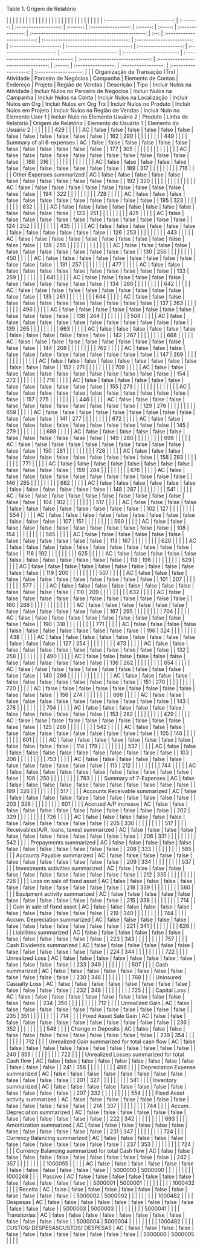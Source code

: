 <div id="d536607e1" class="table">

<div class="table-title">

Table 1. Origem de
Relatório

</div>

<div class="table-contents">

|                                |           |                      |          |                    |          |         |                  |                                                   |      |                            |                                       |                           |                        |                              |                      |                          |                          |                          |                                   |                                 |                                    |         |                    |                     |                       |                       |  |
| :----------------------------: | :-------: | :------------------: | :------: | :----------------: | :------: | :-----: | :--------------: | :-----------------------------------------------: | :--: | :------------------------: | :-----------------------------------: | :-----------------------: | :--------------------: | :--------------------------: | :------------------: | :----------------------: | :----------------------: | :----------------------: | :-------------------------------: | :-----------------------------: | :--------------------------------: | :-----: | :----------------: | :-----------------: | :-------------------: | :-------------------: |  |
| Organização de Transação (Trx) | Atividade | Parceiro de Negócios | Campanha | Elemento de Contas | Endereço | Projeto | Região de Vendas |                     Descrição                     | Tipo | Incluir Nulos na Atividade | Incluir Nulos no Parceiro de Negócios | Incluir Nulos na Campanha | Incluir Nulos na Conta | Incluir Nulos na Localização | Incluir Nulos em Org | Incluir Nulos em Org Trx | Incluir Nulos no Produto | Incluir Nulos em Projeto | Incluir Nulos na Região de Vendas | Incluir Nulo no Elemento User 1 | Incluir Nulo no Elemento Usuário 2 | Produto | Linha de Relatório | Origem de Relatório | Elemento do Usuário 1 | Elemento do Usuário 2 |  |
|                                |           |                      |          |        429         |          |         |                  |                                                   |  AC  |           false            |                 false                 |           false           |         false          |            false             |        false         |          false           |          false           |          false           |               false               |              false              |               false                |         |        162         |         290         |                       |                       |  |
|                                |           |                      |          |        449         |          |         |                  |             Summary of all 6-expenses             |  AC  |           false            |                 false                 |           false           |         false          |            false             |        false         |          false           |          false           |          false           |               false               |              false              |               false                |         |        177         |         305         |                       |                       |  |
|                                |           |                      |          |                    |          |         |                  |                                                   |  AC  |           false            |                 false                 |           false           |         false          |            false             |        false         |          false           |          false           |          false           |               false               |              false              |               false                |         |        188         |         316         |                       |                       |  |
|                                |           |                      |          |                    |          |         |                  |                                                   |  AC  |           false            |                 false                 |           false           |         false          |            false             |        false         |          false           |          false           |          false           |               false               |              false              |               false                |         |        189         |         317         |                       |                       |  |
|                                |           |                      |          |        716         |          |         |                  |             Other Expenses summarized             |  AC  |           false            |                 false                 |           false           |         false          |            false             |        false         |          false           |          false           |          false           |               false               |              false              |               false                |         |        192         |         320         |                       |                       |  |
|                                |           |                      |          |                    |          |         |                  |                                                   |  AC  |           false            |                 false                 |           false           |         false          |            false             |        false         |          false           |          false           |          false           |               false               |              false              |               false                |         |        194         |         322         |                       |                       |  |
|                                |           |                      |          |        728         |          |         |                  |                                                   |  AC  |           false            |                 false                 |           false           |         false          |            false             |        false         |          false           |          false           |          false           |               false               |              false              |               false                |         |        195         |         323         |                       |                       |  |
|                                |           |                      |          |        632         |          |         |                  |                                                   |  AC  |           false            |                 false                 |           false           |         false          |            false             |        false         |          false           |          false           |          false           |               false               |              false              |               false                |         |        123         |         251         |                       |                       |  |
|                                |           |                      |          |        425         |          |         |                  |                                                   |  AC  |           false            |                 false                 |           false           |         false          |            false             |        false         |          false           |          false           |          false           |               false               |              false              |               false                |         |        124         |         252         |                       |                       |  |
|                                |           |                      |          |        435         |          |         |                  |                                                   |  AC  |           false            |                 false                 |           false           |         false          |            false             |        false         |          false           |          false           |          false           |               false               |              false              |               false                |         |        126         |         253         |                       |                       |  |
|                                |           |                      |          |        443         |          |         |                  |                                                   |  AC  |           false            |                 false                 |           false           |         false          |            false             |        false         |          false           |          false           |          false           |               false               |              false              |               false                |         |        128         |         255         |                       |                       |  |
|                                |           |                      |          |                    |          |         |                  |                                                   |  AC  |           false            |                 false                 |           false           |         false          |            false             |        false         |          false           |          false           |          false           |               false               |              false              |               false                |         |        130         |         256         |                       |                       |  |
|                                |           |                      |          |        450         |          |         |                  |                                                   |  AC  |           false            |                 false                 |           false           |         false          |            false             |        false         |          false           |          false           |          false           |               false               |              false              |               false                |         |        131         |         257         |                       |                       |  |
|                                |           |                      |          |        477         |          |         |                  |                                                   |  AC  |           false            |                 false                 |           false           |         false          |            false             |        false         |          false           |          false           |          false           |               false               |              false              |               false                |         |        133         |         259         |                       |                       |  |
|                                |           |                      |          |        641         |          |         |                  |                                                   |  AC  |           false            |                 false                 |           false           |         false          |            false             |        false         |          false           |          false           |          false           |               false               |              false              |               false                |         |        134         |         260         |                       |                       |  |
|                                |           |                      |          |        642         |          |         |                  |                                                   |  AC  |           false            |                 false                 |           false           |         false          |            false             |        false         |          false           |          false           |          false           |               false               |              false              |               false                |         |        135         |         261         |                       |                       |  |
|                                |           |                      |          |        644         |          |         |                  |                                                   |  AC  |           false            |                 false                 |           false           |         false          |            false             |        false         |          false           |          false           |          false           |               false               |              false              |               false                |         |        137         |         263         |                       |                       |  |
|                                |           |                      |          |        496         |          |         |                  |                                                   |  AC  |           false            |                 false                 |           false           |         false          |            false             |        false         |          false           |          false           |          false           |               false               |              false              |               false                |         |        138         |         264         |                       |                       |  |
|                                |           |                      |          |        504         |          |         |                  |                                                   |  AC  |           false            |                 false                 |           false           |         false          |            false             |        false         |          false           |          false           |          false           |               false               |              false              |               false                |         |        139         |         265         |                       |                       |  |
|                                |           |                      |          |        663         |          |         |                  |                                                   |  AC  |           false            |                 false                 |           false           |         false          |            false             |        false         |          false           |          false           |          false           |               false               |              false              |               false                |         |        142         |         267         |                       |                       |  |
|                                |           |                      |          |        668         |          |         |                  |                                                   |  AC  |           false            |                 false                 |           false           |         false          |            false             |        false         |          false           |          false           |          false           |               false               |              false              |               false                |         |        144         |         268         |                       |                       |  |
|                                |           |                      |          |        762         |          |         |                  |                                                   |  AC  |           false            |                 false                 |           false           |         false          |            false             |        false         |          false           |          false           |          false           |               false               |              false              |               false                |         |        147         |         269         |                       |                       |  |
|                                |           |                      |          |                    |          |         |                  |                                                   |  AC  |           false            |                 false                 |           false           |         false          |            false             |        false         |          false           |          false           |          false           |               false               |              false              |               false                |         |        152         |         271         |                       |                       |  |
|                                |           |                      |          |        709         |          |         |                  |                                                   |  AC  |           false            |                 false                 |           false           |         false          |            false             |        false         |          false           |          false           |          false           |               false               |              false              |               false                |         |        154         |         272         |                       |                       |  |
|                                |           |                      |          |        716         |          |         |                  |                                                   |  AC  |           false            |                 false                 |           false           |         false          |            false             |        false         |          false           |          false           |          false           |               false               |              false              |               false                |         |        155         |         273         |                       |                       |  |
|                                |           |                      |          |                    |          |         |                  |                                                   |  AC  |           false            |                 false                 |           false           |         false          |            false             |        false         |          false           |          false           |          false           |               false               |              false              |               false                |         |        157         |         275         |                       |                       |  |
|                                |           |                      |          |        446         |          |         |                  |                                                   |  AC  |           false            |                 false                 |           false           |         false          |            false             |        false         |          false           |          false           |          false           |               false               |              false              |               false                |         |        129         |         276         |                       |                       |  |
|                                |           |                      |          |        659         |          |         |                  |                                                   |  AC  |           false            |                 false                 |           false           |         false          |            false             |        false         |          false           |          false           |          false           |               false               |              false              |               false                |         |        141         |         277         |                       |                       |  |
|                                |           |                      |          |        672         |          |         |                  |                                                   |  AC  |           false            |                 false                 |           false           |         false          |            false             |        false         |          false           |          false           |          false           |               false               |              false              |               false                |         |        145         |         279         |                       |                       |  |
|                                |           |                      |          |        688         |          |         |                  |                                                   |  AC  |           false            |                 false                 |           false           |         false          |            false             |        false         |          false           |          false           |          false           |               false               |              false              |               false                |         |        149         |         280         |                       |                       |  |
|                                |           |                      |          |        696         |          |         |                  |                                                   |  AC  |           false            |                 false                 |           false           |         false          |            false             |        false         |          false           |          false           |          false           |               false               |              false              |               false                |         |        150         |         281         |                       |                       |  |
|                                |           |                      |          |        728         |          |         |                  |                                                   |  AC  |           false            |                 false                 |           false           |         false          |            false             |        false         |          false           |          false           |          false           |               false               |              false              |               false                |         |        158         |         283         |                       |                       |  |
|                                |           |                      |          |        771         |          |         |                  |                                                   |  AC  |           false            |                 false                 |           false           |         false          |            false             |        false         |          false           |          false           |          false           |               false               |              false              |               false                |         |        159         |         284         |                       |                       |  |
|                                |           |                      |          |        676         |          |         |                  |                                                   |  AC  |           false            |                 false                 |           false           |         false          |            false             |        false         |          false           |          false           |          false           |               false               |              false              |               false                |         |        146         |         285         |                       |                       |  |
|                                |           |                      |          |        682         |          |         |                  |                                                   |  AC  |           false            |                 false                 |           false           |         false          |            false             |        false         |          false           |          false           |          false           |               false               |              false              |               false                |         |        148         |         287         |                       |                       |  |
|                                |           |                      |          |        541         |          |         |                  |                                                   |  AC  |           false            |                 false                 |           false           |         false          |            false             |        false         |          false           |          false           |          false           |               false               |              false              |               false                |         |        104         |         102         |                       |                       |  |
|                                |           |                      |          |        517         |          |         |                  |                                                   |  AC  |           false            |                 false                 |           false           |         false          |            false             |        false         |          false           |          false           |          false           |               false               |              false              |               false                |         |        102         |         127         |                       |                       |  |
|                                |           |                      |          |        554         |          |         |                  |                                                   |  AC  |           false            |                 false                 |           false           |         false          |            false             |        false         |          false           |          false           |          false           |               false               |              false              |               false                |         |        107         |         151         |                       |                       |  |
|                                |           |                      |          |        560         |          |         |                  |                                                   |  AC  |           false            |                 false                 |           false           |         false          |            false             |        false         |          false           |          false           |          false           |               false               |              false              |               false                |         |        108         |         154         |                       |                       |  |
|                                |           |                      |          |        585         |          |         |                  |                                                   |  AC  |           false            |                 false                 |           false           |         false          |            false             |        false         |          false           |          false           |          false           |               false               |              false              |               false                |         |        113         |         167         |                       |                       |  |
|                                |           |                      |          |        620         |          |         |                  |                                                   |  AC  |           false            |                 false                 |           false           |         false          |            false             |        false         |          false           |          false           |          false           |               false               |              false              |               false                |         |        116         |         192         |                       |                       |  |
|                                |           |                      |          |        625         |          |         |                  |                                                   |  AC  |           false            |                 false                 |           false           |         false          |            false             |        false         |          false           |          false           |          false           |               false               |              false              |               false                |         |        118         |         196         |                       |                       |  |
|                                |           |                      |          |        629         |          |         |                  |                                                   |  AC  |           false            |                 false                 |           false           |         false          |            false             |        false         |          false           |          false           |          false           |               false               |              false              |               false                |         |        119         |         200         |                       |                       |  |
|                                |           |                      |          |        507         |          |         |                  |                                                   |  AC  |           false            |                 false                 |           false           |         false          |            false             |        false         |          false           |          false           |          false           |               false               |              false              |               false                |         |        101         |         207         |                       |                       |  |
|                                |           |                      |          |        577         |          |         |                  |                                                   |  AC  |           false            |                 false                 |           false           |         false          |            false             |        false         |          false           |          false           |          false           |               false               |              false              |               false                |         |        110         |         209         |                       |                       |  |
|                                |           |                      |          |        632         |          |         |                  |                                                   |  AC  |           false            |                 false                 |           false           |         false          |            false             |        false         |          false           |          false           |          false           |               false               |              false              |               false                |         |        160         |         288         |                       |                       |  |
|                                |           |                      |          |                    |          |         |                  |                                                   |  AC  |           false            |                 false                 |           false           |         false          |            false             |        false         |          false           |          false           |          false           |               false               |              false              |               false                |         |        167         |         295         |                       |                       |  |
|                                |           |                      |          |        704         |          |         |                  |                                                   |  AC  |           false            |                 false                 |           false           |         false          |            false             |        false         |          false           |          false           |          false           |               false               |              false              |               false                |         |        190         |         318         |                       |                       |  |
|                                |           |                      |          |        771         |          |         |                  |                                                   |  AC  |           false            |                 false                 |           false           |         false          |            false             |        false         |          false           |          false           |          false           |               false               |              false              |               false                |         |        196         |         324         |                       |                       |  |
|                                |           |                      |          |        438         |          |         |                  |                                                   |  AC  |           false            |                 false                 |           false           |         false          |            false             |        false         |          false           |          false           |          false           |               false               |              false              |               false                |         |        127         |         254         |                       |                       |  |
|                                |           |                      |          |        473         |          |         |                  |                                                   |  AC  |           false            |                 false                 |           false           |         false          |            false             |        false         |          false           |          false           |          false           |               false               |              false              |               false                |         |        132         |         258         |                       |                       |  |
|                                |           |                      |          |        490         |          |         |                  |                                                   |  AC  |           false            |                 false                 |           false           |         false          |            false             |        false         |          false           |          false           |          false           |               false               |              false              |               false                |         |        136         |         262         |                       |                       |  |
|                                |           |                      |          |        654         |          |         |                  |                                                   |  AC  |           false            |                 false                 |           false           |         false          |            false             |        false         |          false           |          false           |          false           |               false               |              false              |               false                |         |        140         |         266         |                       |                       |  |
|                                |           |                      |          |                    |          |         |                  |                                                   |  AC  |           false            |                 false                 |           false           |         false          |            false             |        false         |          false           |          false           |          false           |               false               |              false              |               false                |         |        151         |         270         |                       |                       |  |
|                                |           |                      |          |        720         |          |         |                  |                                                   |  AC  |           false            |                 false                 |           false           |         false          |            false             |        false         |          false           |          false           |          false           |               false               |              false              |               false                |         |        156         |         274         |                       |                       |  |
|                                |           |                      |          |        666         |          |         |                  |                                                   |  AC  |           false            |                 false                 |           false           |         false          |            false             |        false         |          false           |          false           |          false           |               false               |              false              |               false                |         |        143         |         278         |                       |                       |  |
|                                |           |                      |          |        704         |          |         |                  |                                                   |  AC  |           false            |                 false                 |           false           |         false          |            false             |        false         |          false           |          false           |          false           |               false               |              false              |               false                |         |        153         |         282         |                       |                       |  |
|                                |           |                      |          |        429         |          |         |                  |                                                   |  AC  |           false            |                 false                 |           false           |         false          |            false             |        false         |          false           |          false           |          false           |               false               |              false              |               false                |         |        125         |         286         |                       |                       |  |
|                                |           |                      |          |        542         |          |         |                  |                                                   |  AC  |           false            |                 false                 |           false           |         false          |            false             |        false         |          false           |          false           |          false           |               false               |              false              |               false                |         |        105         |         146         |                       |                       |  |
|                                |           |                      |          |        601         |          |         |                  |                                                   |  AC  |           false            |                 false                 |           false           |         false          |            false             |        false         |          false           |          false           |          false           |               false               |              false              |               false                |         |        114         |         179         |                       |                       |  |
|                                |           |                      |          |        537         |          |         |                  |                                                   |  AC  |           false            |                 false                 |           false           |         false          |            false             |        false         |          false           |          false           |          false           |               false               |              false              |               false                |         |        103         |         206         |                       |                       |  |
|                                |           |                      |          |        753         |          |         |                  |                                                   |  AC  |           false            |                 false                 |           false           |         false          |            false             |        false         |          false           |          false           |          false           |               false               |              false              |               false                |         |        115         |         212         |                       |                       |  |
|                                |           |                      |          |        744         |          |         |                  |                                                   |  AC  |           false            |                 false                 |           false           |         false          |            false             |        false         |          false           |          false           |          false           |               false               |              false              |               false                |         |        109         |         250         |                       |                       |  |
|                                |           |                      |          |        783         |          |         |                  |               Summary of 7-Expenses               |  AC  |           false            |                 false                 |           false           |         false          |            false             |        false         |          false           |          false           |          false           |               false               |              false              |               false                |         |        199         |         326         |                       |                       |  |
|                                |           |                      |          |        517         |          |         |                  |          Accounts Receivable summarized           |  AC  |           false            |                 false                 |           false           |         false          |            false             |        false         |          false           |          false           |          false           |               false               |              false              |               false                |         |        203         |         328         |                       |                       |  |
|                                |           |                      |          |        601         |          |         |                  |               Accrued A/P increase                |  AC  |           false            |                 false                 |           false           |         false          |            false             |        false         |          false           |          false           |          false           |               false               |              false              |               false                |         |        202         |         329         |                       |                       |  |
|                                |           |                      |          |        726         |          |         |                  |                                                   |  AC  |           false            |                 false                 |           false           |         false          |            false             |        false         |          false           |          false           |          false           |               false               |              false              |               false                |         |        205         |         330         |                       |                       |  |
|                                |           |                      |          |        517         |          |         |                  |     Receivables(A/R, loans, taxes) summarized     |  AC  |           false            |                 false                 |           false           |         false          |            false             |        false         |          false           |          false           |          false           |               false               |              false              |               false                |         |        206         |         331         |                       |                       |  |
|                                |           |                      |          |        542         |          |         |                  |              Prepayments summarized               |  AC  |           false            |                 false                 |           false           |         false          |            false             |        false         |          false           |          false           |          false           |               false               |              false              |               false                |         |        208         |         333         |                       |                       |  |
|                                |           |                      |          |        585         |          |         |                  |            Accounts Payable summarized            |  AC  |           false            |                 false                 |           false           |         false          |            false             |        false         |          false           |          false           |          false           |               false               |              false              |               false                |         |        209         |         334         |                       |                       |  |
|                                |           |                      |          |        537         |          |         |                  |         Investments activities summarized         |  AC  |           false            |                 false                 |           false           |         false          |            false             |        false         |          false           |          false           |          false           |               false               |              false              |               false                |         |        212         |         335         |                       |                       |  |
|                                |           |                      |          |        726         |          |         |                  |            Loss on sale of fixed asset            |  AC  |           false            |                 false                 |           false           |         false          |            false             |        false         |          false           |          false           |          false           |               false               |              false              |               false                |         |        218         |         339         |                       |                       |  |
|                                |           |                      |          |        560         |          |         |                  |           Equipment activity summarized           |  AC  |           false            |                 false                 |           false           |         false          |            false             |        false         |          false           |          false           |          false           |               false               |              false              |               false                |         |        215         |         338         |                       |                       |  |
|                                |           |                      |          |        714         |          |         |                  |            Gain in sale of fixed asset            |  AC  |           false            |                 false                 |           false           |         false          |            false             |        false         |          false           |          false           |          false           |               false               |              false              |               false                |         |        219         |         340         |                       |                       |  |
|                                |           |                      |          |        744         |          |         |                  |          Accum. Depreciation summarized           |  AC  |           false            |                 false                 |           false           |         false          |            false             |        false         |          false           |          false           |          false           |               false               |              false              |               false                |         |        221         |         341         |                       |                       |  |
|                                |           |                      |          |        626         |          |         |                  |              Liabilities summarized               |  AC  |           false            |                 false                 |           false           |         false          |            false             |        false         |          false           |          false           |          false           |               false               |              false              |               false                |         |        223         |         343         |                       |                       |  |
|                                |           |                      |          |        757         |          |         |                  |             Cash Dividends summarized             |  AC  |           false            |                 false                 |           false           |         false          |            false             |        false         |          false           |          false           |          false           |               false               |              false              |               false                |         |        224         |         344         |                       |                       |  |
|                                |           |                      |          |        722         |          |         |                  |                  Unrealized Loss                  |  AC  |           false            |                 false                 |           false           |         false          |            false             |        false         |          false           |          false           |          false           |               false               |              false              |               false                |         |        233         |         349         |                       |                       |  |
|                                |           |                      |          |        507         |          |         |                  |                  Cash summarized                  |  AC  |           false            |                 false                 |           false           |         false          |            false             |        false         |          false           |          false           |          false           |               false               |              false              |               false                |         |        230         |         346         |                       |                       |  |
|                                |           |                      |          |        768         |          |         |                  |              Uninsured Casualty Loss              |  AC  |           false            |                 false                 |           false           |         false          |            false             |        false         |          false           |          false           |          false           |               false               |              false              |               false                |         |        232         |         348         |                       |                       |  |
|                                |           |                      |          |        725         |          |         |                  |                   Capital Loss                    |  AC  |           false            |                 false                 |           false           |         false          |            false             |        false         |          false           |          false           |          false           |               false               |              false              |               false                |         |        234         |         350         |                       |                       |  |
|                                |           |                      |          |        712         |          |         |                  |                  Unrealized Gain                  |  AC  |           false            |                 false                 |           false           |         false          |            false             |        false         |          false           |          false           |          false           |               false               |              false              |               false                |         |        235         |         351         |                       |                       |  |
|                                |           |                      |          |        714         |          |         |                  |               Fixed Asset Sale Gain               |  AC  |           false            |                 false                 |           false           |         false          |            false             |        false         |          false           |          false           |          false           |               false               |              false              |               false                |         |        236         |         352         |                       |                       |  |
|                                |           |                      |          |        548         |          |         |                  |                Change in Deposits                 |  AC  |           false            |                 false                 |           false           |         false          |            false             |        false         |          false           |          false           |          false           |               false               |              false              |               false                |         |        239         |         354         |                       |                       |  |
|                                |           |                      |          |        712         |          |         |                  |  Unrealized Gain summarized for total cash flow   |  AC  |           false            |                 false                 |           false           |         false          |            false             |        false         |          false           |          false           |          false           |               false               |              false              |               false                |         |        240         |         355         |                       |                       |  |
|                                |           |                      |          |        722         |          |         |                  | Unrealized Losses summarized for total Cash flow  |  AC  |           false            |                 false                 |           false           |         false          |            false             |        false         |          false           |          false           |          false           |               false               |              false              |               false                |         |        241         |         356         |                       |                       |  |
|                                |           |                      |          |        496         |          |         |                  |          Depreciation Expense summarized          |  AC  |           false            |                 false                 |           false           |         false          |            false             |        false         |          false           |          false           |          false           |               false               |              false              |               false                |         |        201         |         327         |                       |                       |  |
|                                |           |                      |          |        541         |          |         |                  |               Inventory summarized                |  AC  |           false            |                 false                 |           false           |         false          |            false             |        false         |          false           |          false           |          false           |               false               |              false              |               false                |         |        207         |         332         |                       |                       |  |
|                                |           |                      |          |        554         |          |         |                  |          Fixed Asset activity summarized          |  AC  |           false            |                 false                 |           false           |         false          |            false             |        false         |          false           |          false           |          false           |               false               |              false              |               false                |         |        214         |         337         |                       |                       |  |
|                                |           |                      |          |        744         |          |         |                  |          Accum. Depreciation summarized           |  AC  |           false            |                 false                 |           false           |         false          |            false             |        false         |          false           |          false           |          false           |               false               |              false              |               false                |         |        222         |         342         |                       |                       |  |
|                                |           |                      |          |        693         |          |         |                  |             Amoritization summarized              |  AC  |           false            |                 false                 |           false           |         false          |            false             |        false         |          false           |          false           |          false           |               false               |              false              |               false                |         |        231         |         347         |                       |                       |  |
|                                |           |                      |          |        724         |          |         |                  |           Currency Balancing summarized           |  AC  |           false            |                 false                 |           false           |         false          |            false             |        false         |          false           |          false           |          false           |               false               |              false              |               false                |         |        237         |         353         |                       |                       |  |
|                                |           |                      |          |        724         |          |         |                  | Currency Balancing summarized for total Cash flow |  AC  |           false            |                 false                 |           false           |         false          |            false             |        false         |          false           |          false           |          false           |               false               |              false              |               false                |         |        242         |         357         |                       |                       |  |
|                                |           |                      |          |      1000055       |          |         |                  |                                                   |  AC  |           false            |                 false                 |           false           |         false          |            false             |        false         |          false           |          false           |          false           |               false               |              false              |               false                |         |      5000000       |       5000000       |                       |                       |  |
|                                |           |                      |          |      1000248       |          |         |                  |                      Passivo                      |  AC  |           false            |                 false                 |           false           |         false          |            false             |        false         |          false           |          false           |          false           |               false               |              false              |               false                |         |      5000001       |       5000001       |                       |                       |  |
|                                |           |                      |          |      1000432       |          |         |                  |                      Receita                      |  AC  |           false            |                 false                 |           false           |         false          |            false             |        false         |          false           |          false           |          false           |               false               |              false              |               false                |         |      5000002       |       5000002       |                       |                       |  |
|                                |           |                      |          |      1000482       |          |         |                  |                     Despesas                      |  AC  |           false            |                 false                 |           false           |         false          |            false             |        false         |          false           |          false           |          false           |               false               |              false              |               false                |         |      5000003       |       5000003       |                       |                       |  |
|                                |           |                      |          |      5000041       |          |         |                  |                   Transitorias                    |  AC  |           false            |                 false                 |           false           |         false          |            false             |        false         |          false           |          false           |          false           |               false               |              false              |               false                |         |      5000004       |       5000004       |                       |                       |  |
|                                |           |                      |          |      1000482       |          |         |                  |         CUSTOS/ DESPESASCUSTOS/ DESPESAS          |  AC  |           false            |                 false                 |           false           |         false          |            false             |        false         |          false           |          false           |          false           |               false               |              false              |               false                |         |      5000006       |       5000005       |                       |                       |  |

</div>

</div>
